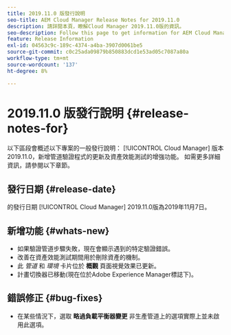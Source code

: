```yaml
---
title: 2019.11.0 版發行說明
seo-title: AEM Cloud Manager Release Notes for 2019.11.0
description: 請詳閱本頁，瞭解Cloud Manager 2019.11.0版的資訊。
seo-description: Follow this page to get information for AEM Cloud Manager Release 2019.11.0.
feature: Release Information
exl-id: 04563c9c-189c-4374-a4ba-3907d0061be5
source-git-commit: c0c25ada09879b850883dcd1e53ad05c7087a80a
workflow-type: tm+mt
source-wordcount: '137'
ht-degree: 8%

---
```


# 2019.11.0 版發行說明 {#release-notes-for}

以下區段會概述以下專案的一般發行說明： [!UICONTROL Cloud Manager] 版本2019.11.0，新增管道驗證程式的更新及資產效能測試的增強功能。
如需更多詳細資訊，請參閱以下章節。

## 發行日期 {#release-date}

的發行日期 [!UICONTROL Cloud Manager] 2019.11.0版為2019年11月7日。

## 新增功能 {#whats-new}

* 如果驗證管道步驟失敗，現在會顯示遇到的特定驗證錯誤。
* 改善在資產效能測試期間用於刪除資產的機制。
* 此 *管道* 和 *環境* 卡片位於 **概觀** 頁面視覺效果已更新。
* 計畫切換器已移動(現在位於Adobe Experience Manager標誌下)。

## 錯誤修正 {#bug-fixes}

* 在某些情況下，選取 **略過負載平衡器變更** 非生產管道上的選項實際上並未啟用此選項。
